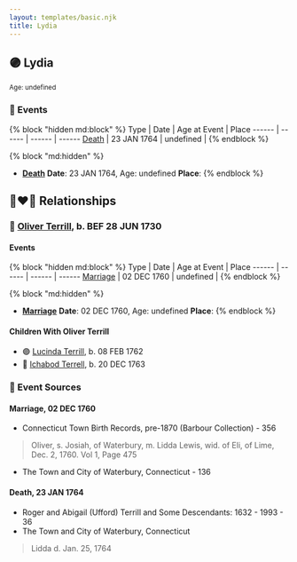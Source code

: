```yaml
---
layout: templates/basic.njk
title: Lydia
---
```

## 🟣 Lydia
<small>Age: undefined</small>


### 📆 Events

{% block "hidden md:block" %}
Type | Date | Age at Event | Place
------ | ------ | ------ | ------
[Death](#event-event-3) | 23 JAN 1764 | undefined |
{% endblock %}

{% block "md:hidden" %}
- **[Death](#event-event-3)**
**Date**: 23 JAN 1764, Age: undefined
**Place**:
{% endblock %}

## 👩‍❤️‍👨 Relationships

### 🔵 [Oliver Terrill](/people/9/94505283), b. BEF 28 JUN 1730

#### Events

{% block "hidden md:block" %}
Type | Date | Age at Event | Place
------ | ------ | ------ | ------
[Marriage](#event-family-0-event-0) | 02 DEC 1760 | undefined |
{% endblock %}

{% block "md:hidden" %}
- **[Marriage](#event-family-0-event-0)**
**Date**: 02 DEC 1760, Age: undefined
**Place**:
{% endblock %}

#### Children With Oliver Terrill
* 🟣 [Lucinda Terrill](/people/7/77474035), b. 08 FEB 1762
* 🔵 [Ichabod Terrell](/people/6/66420816), b. 20 DEC 1763
### 📰 Event Sources

#### <a id="event-family-0-event-0"></a> Marriage, 02 DEC 1760
* Connecticut Town Birth Records, pre-1870 (Barbour Collection)  - 356
>   
  > Oliver, s. Josiah, of Waterbury, m. Lidda Lewis, wid. of Eli, of Lime, Dec. 2, 1760. Vol 1, Page 475
* The Town and City of Waterbury, Connecticut  - 136
#### <a id="event-event-3"></a> Death, 23 JAN 1764
* Roger and Abigail (Ufford) Terrill and Some Descendants: 1632 - 1993  - 36
* The Town and City of Waterbury, Connecticut
>   
  > Lidda d. Jan. 25, 1764
